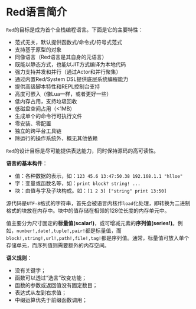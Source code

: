 # Red语言简介

`Red`的目标是成为首个全栈编程语言。下面是它的主要特性：

* 范式无关，默认提供函数式/命令式/符号式范式
* 支持基于原型的对象
* 同像语言（Red语言是其自身的元语言）
* 既能以静态方式，也能以JIT方式编译为本地代码
* 强力支持并发和并行（通过Actor和并行聚集）
* 通过内置Red/System DSL提供底层系统编程能力
* 提供高级脚本特性和REPL控制台支持
* 高度可嵌入（像Lua一样，或者更好一些）
* 低内存占用，支持垃圾回收
* 低磁盘空间占用（<1MB）
* 生成单个的命令行可执行文件
* 零安装、零配置
* 独立的跨平台工具链
* 除运行的操作系统外，概无其他依赖

`Red`的设计目标是尽可能提供表达能力，同时保持源码的高可读性。

**语言的基本构件**：
* 值：各种数据的表示，如：`123 45.6 13:47:50.38 192.168.1.1 "hlloe" `
* 字：变量或函数名等，如：`print block? string! ...`
* 块：由值与字及子块构成。如：`[1 2 3] ["string" print 13:50]`

源代码是`UTF-8`格式的字符串，首先会被语言内核作`load`化处理，即转换为二进制格式的块放在内存中。块中的值存储在相邻的128位长度的内存单元中。

值主要分为尺寸固定的**标量值(scalar!)**，或可增减元素的**序列值(series!)**。例如，`number!,date!,tuple!,pair!`都是标量值，而`block!,string!,url!,path!,file!,tag!`都是序列值。通常，标量值可放入单个存储单元，而序列值则需要额外的内存空间。

**语义规则**：
* 没有关键字；
* 函数可以透过“选言”改变功能；
* 函数的参数或返回值没有固定数目；
* 表达式从左到右求值；
* 中缀运算优先于前缀函数调用；